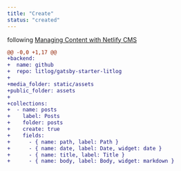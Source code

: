 ```yaml
---
title: "Create"
status: "created"
---
```

following [Managing Content with Netlify CMS](https://www.gatsbyjs.org/docs/netlify-cms/)
```diff
@@ -0,0 +1,17 @@
+backend:
+  name: github
+  repo: litlog/gatsby-starter-litlog
+
+media_folder: static/assets
+public_folder: assets
+
+collections:
+  - name: posts
+    label: Posts
+    folder: posts
+    create: true
+    fields:
+      - { name: path, label: Path }
+      - { name: date, label: Date, widget: date }
+      - { name: title, label: Title }
+      - { name: body, label: Body, widget: markdown }
```